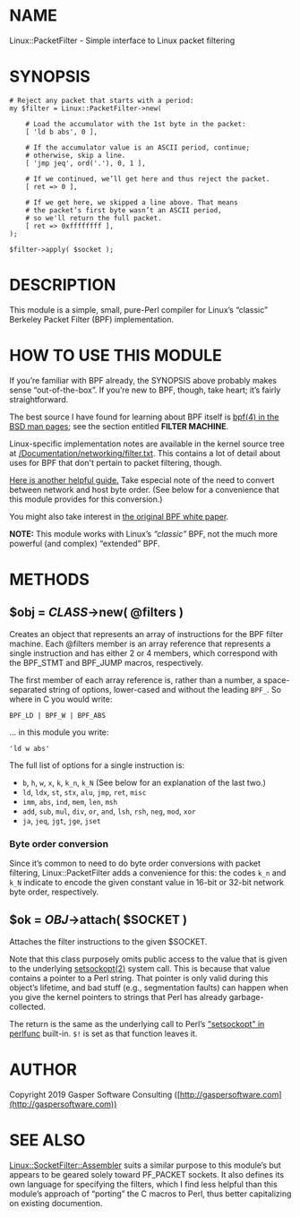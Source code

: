 # NAME

Linux::PacketFilter - Simple interface to Linux packet filtering

# SYNOPSIS

    # Reject any packet that starts with a period:
    my $filter = Linux::PacketFilter->new(

        # Load the accumulator with the 1st byte in the packet:
        [ 'ld b abs', 0 ],

        # If the accumulator value is an ASCII period, continue;
        # otherwise, skip a line.
        [ 'jmp jeq', ord('.'), 0, 1 ],

        # If we continued, we’ll get here and thus reject the packet.
        [ ret => 0 ],

        # If we get here, we skipped a line above. That means
        # the packet’s first byte wasn’t an ASCII period,
        # so we'll return the full packet.
        [ ret => 0xffffffff ],
    );

    $filter->apply( $socket );

# DESCRIPTION

This module is a simple, small, pure-Perl compiler for Linux’s
“classic” Berkeley Packet Filter (BPF) implementation.

# HOW TO USE THIS MODULE

If you’re familiar with BPF already, the SYNOPSIS above probably makes
sense “out-of-the-box”. If you’re new to BPF, though, take heart; it’s
fairly straightforward.

The best source I have found for learning about BPF itself is
[bpf(4) in the BSD man pages](https://man.openbsd.org/bpf.4#Filter_machine);
see the section entitled **FILTER MACHINE**.

Linux-specific implementation notes are available in the kernel
source tree at [/Documentation/networking/filter.txt](https://www.kernel.org/doc/Documentation/networking/filter.txt). This contains a lot of detail
about uses for BPF that don't pertain to packet filtering, though.

[Here is another helpful guide.](https://web.archive.org/web/20130125231050/http://netsplit.com/2011/02/09/the-proc-connector-and-socket-filters/) Take
especial note of the need to convert between network and host byte order.
(See below for a convenience that this module provides for this conversion.)

You might also take interest in [the original BPF white paper](http://www.tcpdump.org/papers/bpf-usenix93.pdf).

**NOTE:** This module works with Linux’s _“classic”_ BPF, not the
much more powerful (and complex) “extended” BPF.

# METHODS

## $obj = _CLASS_->new( @filters )

Creates an object that represents an array of instructions for
the BPF filter machine. Each @filters member is an array reference
that represents a single instruction and has either 2 or 4 members,
which correspond with the BPF\_STMT and BPF\_JUMP macros, respectively.

The first member of each array reference is, rather than a number,
a space-separated string of options, lower-cased and without the
leading `BPF_`. So where in C you would write:

    BPF_LD | BPF_W | BPF_ABS

... in this module you write:

    'ld w abs'

The full list of options for a single instruction is:

- `b`, `h`, `w`, `x`, `k`, `k_n`, `k_N` (See below for
an explanation of the last two.)
- `ld`, `ldx`, `st`, `stx`, `alu`, `jmp`, `ret`, `misc`
- `imm`, `abs`, `ind`, `mem`, `len`, `msh`
- `add`, `sub`, `mul`, `div`, `or`, `and`, `lsh`, `rsh`,
`neg`, `mod`, `xor`
- `ja`, `jeq`, `jgt`, `jge`, `jset`

### Byte order conversion

Since it’s common to need to do byte order conversions with
packet filtering, Linux::PacketFilter adds a convenience for this:
the codes `k_n` and `k_N` indicate to encode the given constant value
in 16-bit or 32-bit network byte order, respectively.

## $ok = _OBJ_->attach( $SOCKET )

Attaches the filter instructions to the given $SOCKET.

Note that this class purposely omits public access to the value that
is given to the underlying [setsockopt(2)](http://man.he.net/man2/setsockopt) system call. This is because
that value contains a pointer to a Perl string. That pointer is only valid
during this object’s lifetime, and bad stuff (e.g., segmentation faults)
can happen when you give the kernel pointers to strings that Perl has
already garbage-collected.

The return is the same as the underlying call to Perl’s
["setsockopt" in perlfunc](https://metacpan.org/pod/perlfunc#setsockopt) built-in. `$!` is set as that function leaves it.

# AUTHOR

Copyright 2019 Gasper Software Consulting ([http://gaspersoftware.com](http://gaspersoftware.com))

# SEE ALSO

[Linux::SocketFilter::Assembler](https://metacpan.org/pod/Linux::SocketFilter::Assembler) suits a similar purpose to this
module’s but appears to be geared solely toward PF\_PACKET sockets.
It also defines its own language for specifying the filters, which I find
less helpful than this module’s approach of “porting” the C macros
to Perl, thus better capitalizing on existing documention.
